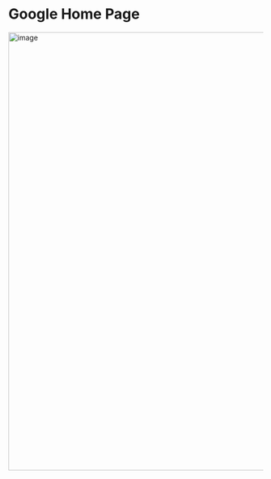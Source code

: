 # Google Home Page
<img width="1903" height="865" alt="image" src="https://github.com/user-attachments/assets/cd15fd5d-4752-4659-b7ba-27987b1db2e6" />




